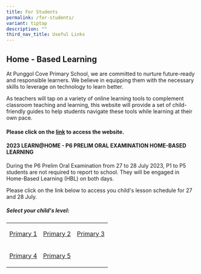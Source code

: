 ```yaml
---
title: For Students
permalink: /for-students/
variant: tiptap
description: ""
third_nav_title: Useful Links
---
```

<h2><strong>Home - Based Learning</strong></h2>
<p>At Punggol Cove Primary School, we are committed to nurture&nbsp;future-ready
and responsible learners. We&nbsp;believe in equipping them with the necessary
skills to leverage on technology to learn better.</p>
<p>As teachers will tap on a variety of&nbsp;online learning tools to complement
classroom teaching and learning, this website will provide a set of child-friendly
guides to help students navigate these tools while learning at their own
pace.</p>
<h4>Please click on the <a href="https://sites.google.com/moe.edu.sg/pcps-techforlearning/home" rel="noopener noreferrer nofollow" target="_blank">link</a> to access the website.</h4>
<h4>2023 LEARN@HOME - P6 PRELIM ORAL EXAMINATION HOME-BASED LEARNING</h4>
<p>During the P6 Prelim Oral Examination from 27 to 28 July 2023, P1 to P5
students are not required to report to school. They will be engaged in
Home-Based Learning (HBL) on both days.</p>
<p>Please click on the link below to access you child's lesson schedule for
27 and 28 July.</p>
<h5>Select your child's level:</h5>
<table style="minWidth: 75px">
<colgroup>
<col>
<col>
<col>
</colgroup>
<tbody>
<tr>
<td rowspan="1" colspan="1">
<p><a href="/for-parents/home-based-learning/p1/" rel="noopener noreferrer nofollow" target="_blank">Primary 1</a>
</p>
</td>
<td rowspan="1" colspan="1">
<p><a href="/for-parents/home-based-learning/p2/" rel="noopener noreferrer nofollow" target="_blank">Primary 2</a>
</p>
</td>
<td rowspan="1" colspan="1">
<p><a href="/for-parents/home-based-learning/p3/" rel="noopener noreferrer nofollow" target="_blank">Primary 3</a>
</p>
</td>
</tr>
<tr>
<td rowspan="1" colspan="1">
<p><a href="/for-parents/home-based-learning/p4/" rel="noopener noreferrer nofollow" target="_blank">Primary 4</a>
</p>
</td>
<td rowspan="1" colspan="1">
<p><a href="/for-parents/home-based-learning/p5/" rel="noopener noreferrer nofollow" target="_blank">Primary 5</a>
</p>
</td>
<td rowspan="1" colspan="1">
<p></p>
</td>
</tr>
</tbody>
</table>
<p></p>
<p></p>